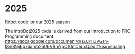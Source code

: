 # 2025
Robot code for our 2025 season

The IntroBot2025 code is derived from our Introduction to FRC Programming document:
https://docs.google.com/document/d/1Z0vTDVGsh-l8yl8Njj6gxdgmb2aU6VRmVpC10mCeuxQ/edit?usp=sharing 